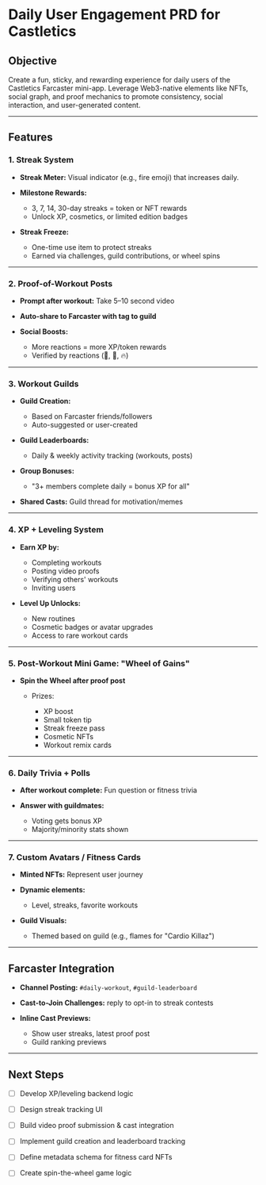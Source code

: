 # Daily User Engagement PRD for Castletics

## Objective

Create a fun, sticky, and rewarding experience for daily users of the Castletics Farcaster mini-app. Leverage Web3-native elements like NFTs, social graph, and proof mechanics to promote consistency, social interaction, and user-generated content.

---

## Features

### 1. Streak System

* **Streak Meter:** Visual indicator (e.g., fire emoji) that increases daily.
* **Milestone Rewards:**

  * 3, 7, 14, 30-day streaks = token or NFT rewards
  * Unlock XP, cosmetics, or limited edition badges
* **Streak Freeze:**

  * One-time use item to protect streaks
  * Earned via challenges, guild contributions, or wheel spins

---

### 2. Proof-of-Workout Posts

* **Prompt after workout:** Take 5–10 second video
* **Auto-share to Farcaster with tag to guild**
* **Social Boosts:**

  * More reactions = more XP/token rewards
  * Verified by reactions (🏁, 💪, 🔥)

---

### 3. Workout Guilds

* **Guild Creation:**

  * Based on Farcaster friends/followers
  * Auto-suggested or user-created
* **Guild Leaderboards:**

  * Daily & weekly activity tracking (workouts, posts)
* **Group Bonuses:**

  * "3+ members complete daily = bonus XP for all"
* **Shared Casts:** Guild thread for motivation/memes

---

### 4. XP + Leveling System

* **Earn XP by:**

  * Completing workouts
  * Posting video proofs
  * Verifying others' workouts
  * Inviting users
* **Level Up Unlocks:**

  * New routines
  * Cosmetic badges or avatar upgrades
  * Access to rare workout cards

---

### 5. Post-Workout Mini Game: "Wheel of Gains"

* **Spin the Wheel after proof post**

  * Prizes:

    * XP boost
    * Small token tip
    * Streak freeze pass
    * Cosmetic NFTs
    * Workout remix cards

---

### 6. Daily Trivia + Polls

* **After workout complete:** Fun question or fitness trivia
* **Answer with guildmates:**

  * Voting gets bonus XP
  * Majority/minority stats shown

---

### 7. Custom Avatars / Fitness Cards

* **Minted NFTs:** Represent user journey
* **Dynamic elements:**

  * Level, streaks, favorite workouts
* **Guild Visuals:**

  * Themed based on guild (e.g., flames for "Cardio Killaz")

---

## Farcaster Integration

* **Channel Posting:** `#daily-workout`, `#guild-leaderboard`
* **Cast-to-Join Challenges:** reply to opt-in to streak contests
* **Inline Cast Previews:**

  * Show user streaks, latest proof post
  * Guild ranking previews

---

## Next Steps
* [ ] Develop XP/leveling backend logic 
* [ ] Design streak tracking UI
* [ ] Build video proof submission & cast integration
* [ ] Implement guild creation and leaderboard tracking
* [ ] Define metadata schema for fitness card NFTs
* [ ] Create spin-the-wheel game logic

